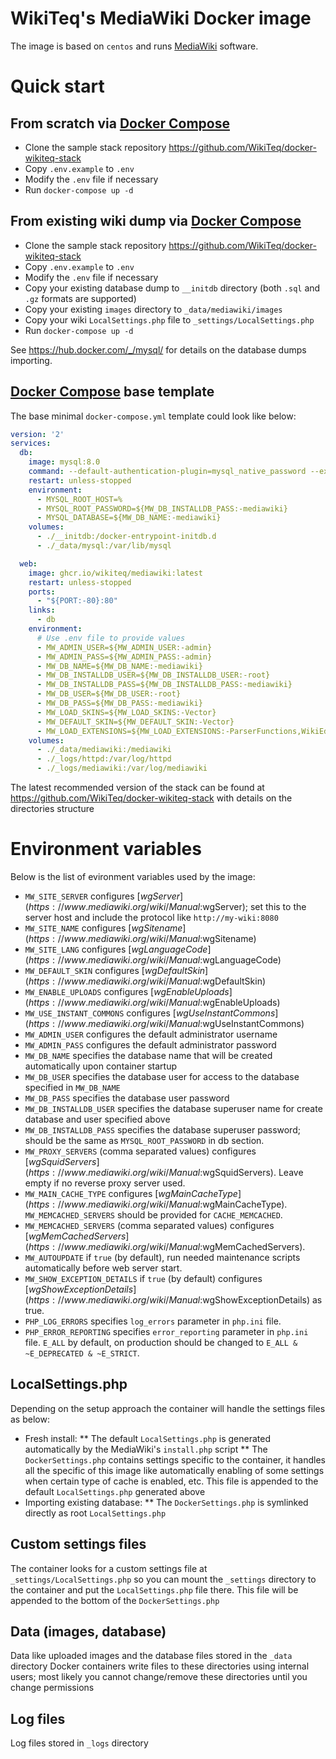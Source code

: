 # WikiTeq's MediaWiki Docker image

The image is based on `centos` and runs [MediaWiki](https://www.mediawiki.org/) software.

# Quick start

## From scratch via [Docker Compose](https://docs.docker.com/compose/)
* Clone the sample stack repository https://github.com/WikiTeq/docker-wikiteq-stack
* Copy `.env.example` to `.env`
* Modify the `.env` file if necessary
* Run `docker-compose up -d`

## From existing wiki dump via [Docker Compose](https://docs.docker.com/compose/)
* Clone the sample stack repository https://github.com/WikiTeq/docker-wikiteq-stack
* Copy `.env.example` to `.env`
* Modify the `.env` file if necessary
* Copy your existing database dump to `__initdb` directory (both `.sql` and `.gz` formats are supported)
* Copy your existing `images` directory to `_data/mediawiki/images`
* Copy your wiki `LocalSettings.php` file to `_settings/LocalSettings.php`
* Run `docker-compose up -d`

See https://hub.docker.com/_/mysql/ for details on the database dumps importing.

## [Docker Compose](https://docs.docker.com/compose/) base template
The base minimal `docker-compose.yml` template could look like below:

```yml
version: '2'
services:
  db:
    image: mysql:8.0
    command: --default-authentication-plugin=mysql_native_password --expire_logs_days=3
    restart: unless-stopped
    environment:
      - MYSQL_ROOT_HOST=%
      - MYSQL_ROOT_PASSWORD=${MW_DB_INSTALLDB_PASS:-mediawiki}
      - MYSQL_DATABASE=${MW_DB_NAME:-mediawiki}
    volumes:
      - ./__initdb:/docker-entrypoint-initdb.d
      - ./_data/mysql:/var/lib/mysql

  web:
    image: ghcr.io/wikiteq/mediawiki:latest
    restart: unless-stopped
    ports:
      - "${PORT:-80}:80"
    links:
      - db
    environment:
      # Use .env file to provide values
      - MW_ADMIN_USER=${MW_ADMIN_USER:-admin}
      - MW_ADMIN_PASS=${MW_ADMIN_PASS:-admin}
      - MW_DB_NAME=${MW_DB_NAME:-mediawiki}
      - MW_DB_INSTALLDB_USER=${MW_DB_INSTALLDB_USER:-root}
      - MW_DB_INSTALLDB_PASS=${MW_DB_INSTALLDB_PASS:-mediawiki}
      - MW_DB_USER=${MW_DB_USER:-root}
      - MW_DB_PASS=${MW_DB_PASS:-mediawiki}
      - MW_LOAD_SKINS=${MW_LOAD_SKINS:-Vector}
      - MW_DEFAULT_SKIN=${MW_DEFAULT_SKIN:-Vector}
      - MW_LOAD_EXTENSIONS=${MW_LOAD_EXTENSIONS:-ParserFunctions,WikiEditor}
    volumes:
      - ./_data/mediawiki:/mediawiki
      - ./_logs/httpd:/var/log/httpd
      - ./_logs/mediawiki:/var/log/mediawiki
```

The latest recommended version of the stack can be found at
https://github.com/WikiTeq/docker-wikiteq-stack with details
on the directories structure

# Environment variables

Below is the list of evironment variables used by the image:

- `MW_SITE_SERVER` configures [$wgServer](https://www.mediawiki.org/wiki/Manual:$wgServer); set this to the server host and include the protocol like `http://my-wiki:8080`
- `MW_SITE_NAME` configures [$wgSitename](https://www.mediawiki.org/wiki/Manual:$wgSitename)
- `MW_SITE_LANG` configures [$wgLanguageCode](https://www.mediawiki.org/wiki/Manual:$wgLanguageCode)
- `MW_DEFAULT_SKIN` configures [$wgDefaultSkin](https://www.mediawiki.org/wiki/Manual:$wgDefaultSkin)
- `MW_ENABLE_UPLOADS` configures [$wgEnableUploads](https://www.mediawiki.org/wiki/Manual:$wgEnableUploads)
- `MW_USE_INSTANT_COMMONS` configures [$wgUseInstantCommons](https://www.mediawiki.org/wiki/Manual:$wgUseInstantCommons)
- `MW_ADMIN_USER` configures the default administrator username
- `MW_ADMIN_PASS` configures the default administrator password
- `MW_DB_NAME` specifies the database name that will be created automatically upon container startup
- `MW_DB_USER` specifies the database user for access to the database specified in `MW_DB_NAME`
- `MW_DB_PASS` specifies the database user password
- `MW_DB_INSTALLDB_USER` specifies the database superuser name for create database and user specified above
- `MW_DB_INSTALLDB_PASS` specifies the database superuser password; should be the same as `MYSQL_ROOT_PASSWORD` in db section.
- `MW_PROXY_SERVERS` (comma separated values) configures [$wgSquidServers](https://www.mediawiki.org/wiki/Manual:$wgSquidServers). Leave empty if no reverse proxy server used.
- `MW_MAIN_CACHE_TYPE` configures [$wgMainCacheType](https://www.mediawiki.org/wiki/Manual:$wgMainCacheType). `MW_MEMCACHED_SERVERS` should be provided for `CACHE_MEMCACHED`.
- `MW_MEMCACHED_SERVERS` (comma separated values) configures [$wgMemCachedServers](https://www.mediawiki.org/wiki/Manual:$wgMemCachedServers).
- `MW_AUTOUPDATE` if `true` (by default), run needed maintenance scripts automatically before web server start.
- `MW_SHOW_EXCEPTION_DETAILS` if `true` (by default) configures [$wgShowExceptionDetails](https://www.mediawiki.org/wiki/Manual:$wgShowExceptionDetails) as true.
- `PHP_LOG_ERRORS` specifies `log_errors` parameter in `php.ini` file.
- `PHP_ERROR_REPORTING` specifies `error_reporting` parameter in `php.ini` file. `E_ALL` by default, on production should be changed to `E_ALL & ~E_DEPRECATED & ~E_STRICT`.

## LocalSettings.php

Depending on the setup approach the container will handle the settings files as below:

* Fresh install:
** The default `LocalSettings.php` is generated automatically by the MediaWiki's `install.php` script
** The `DockerSettings.php` contains settings specific to the container, it handles all the specific of this image like
  automatically enabling of some settings when certain type of cache is enabled, etc. This file is appended to the default
  `LocalSettings.php` generated above
* Importing existing database:
** The `DockerSettings.php` is symlinked directly as root `LocalSettings.php`

## Custom settings files

The container looks for a custom settings file at `_settings/LocalSettings.php` so
you can mount the `_settings` directory to the container and put the `LocalSettings.php` file there.
This file will be appended to the bottom of the `DockerSettings.php`

## Data (images, database)

Data like uploaded images and the database files stored in the `_data` directory
Docker containers write files to these directories using internal users; most likely you cannot change/remove these directories until you change permissions

## Log files

Log files stored in `_logs` directory

